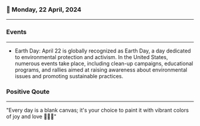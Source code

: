 ### 📅 Monday, 22 April, 2024
------
### Events
------
- Earth Day: April 22 is globally recognized as Earth Day, a day dedicated to environmental protection and activism. In the United States, numerous events take place, including clean-up campaigns, educational programs, and rallies aimed at raising awareness about environmental issues and promoting sustainable practices.
### Positive Qoute
------
"Every day is a blank canvas; it's your choice to paint it with vibrant colors of joy and love 💖🎨🌟"
